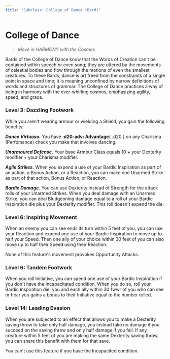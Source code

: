 ```yaml
---
title: "Subclass: College of Dance (Bard)"
---
```


<p style="display:none">
Move in HARMONY with the Cosmos
</p>

# College of Dance

> *Move in HARMONY with the Cosmos*

Bards of the College of Dance know that the Words of Creation can't be contained within speech or even song; they are uttered by the movements of celestial bodies and flow through the motions of even the smallest creatures. To these Bards, dance is art freed from the constraints of a single point in space and time; it is meaning unconfined by narrow definitions of words and structures of grammar. The College of Dance practices a way of being in harmony with the ever-whirling cosmos, emphasizing agility, speed, and grace.

### Level 3: Dazzling Footwork

While you aren't wearing armour or wielding a Shield, you gain the following benefits:

***Dance Virtuoso.*** You have **:d20-adv: Advantage**{ .d20 } on any Charisma (Perfomance) check you make that involves dancing.

***Unarmoured Defense.*** Your base Armour Class equals 10 + your Dexterity modifier + your Charisma modifier.

***Agile Strikes.*** When you expend a use of your Bardic Inspiration as part of an action, a Bonus Action, or a Reaction, you can make one Unarmed Strike as part of that action, Bonus Action, or Reaction.
 
***Bardic Damage.*** You can use Dexterity instead of Strength for the attack rolls of your Unarmed Strikes. When you deal damage with an Unarmed Strike, you can deal Bludgeoning damage equal to a roll of your Bardic Inspiration die plus your Dexterity modifier. This roll doesn't expend the die.

### Level 6: Inspiring Movement

When an enemy you can see ends its turn within 5 feet of you, you can use your Reaction and expend one use of your Bardic Inspiration to move up to half your Speed. Then one ally of your choice within 30 feet of you can also move up to half their Speed using their Reaction.

None of this feature's movement provokes Opportunity Attacks.

### Level 6: Tandem Footwork

When you roll Initiative, you can spend one use of your Bardic Inspiration if you don't have the Incapacitated condition. When you do so, roll your Bardic Inspiration die; you and each ally within 30 fwwr of you who can see or hear you gains a bonus to their Initiative equal to the number rolled.

### Level 14: Leading Evasion

When you are subjected to an effect that allows you to make a Dexterity saving throw to take only half damage, you instead take no damage if you succeed on the saving throw and only half damage if you fail. If any creature within 5 feet of you are making the same Dexterity saving throw, you can share this benefit with them for that save.

You can't use this feature if you have the Incapacited condition.
